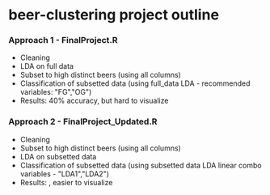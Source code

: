 # beer-clustering project outline

### Approach 1 - FinalProject.R
* Cleaning
* LDA on full data
* Subset to high distinct beers (using all columns)
* Classification of subsetted data (using full_data LDA - recommended variables: "FG","OG")
* Results: 40% accuracy, but hard to visualize

### Approach 2 - FinalProject_Updated.R
* Cleaning
* Subset to high distinct beers (using all columns)
* LDA on subsetted data
* Classification of subsetted data (using subsetted data LDA linear combo variables - "LDA1","LDA2")
* Results:          , easier to visualize
